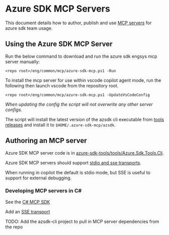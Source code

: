 # Azure SDK MCP Servers

This document details how to author, publish and use [MCP servers](https://github.com/modelcontextprotocol) for azure sdk team usage.

## Using the Azure SDK MCP Server

Run the below command to download and run the azure sdk engsys mcp server manually:

```
<repo root>/eng/common/mcp/azure-sdk-mcp.ps1 -Run
```

To install the mcp server for use within vscode copilot agent mode, run the following then launch vscode from the repository root.

```
<repo root>/eng/common/mcp/azure-sdk-mcp.ps1 -UpdateVsCodeConfig
```

*When updating the config the script will not overwrite any other server configs.*

The script will install the latest version of the azsdk cli executable from [tools releases](https://github.com/Azure/azure-sdk-tools/releases) and install it to `$HOME/.azure-sdk-mcp/azsdk`.

## Authoring an MCP server

Azure SDK MCP server code is in [azure-sdk-tools/tools/Azure.Sdk.Tools.Cli](https://github.com/Azure/azure-sdk-tools/tree/main/tools/azsdk-cli/Azure.Sdk.Tools.Cli).

Azure SDK MCP servers should support [stdio and sse transports](https://modelcontextprotocol.io/docs/concepts/transports#server-sent-events-sse).

When running in copilot the default is stdio mode, but SSE is useful to support for external debugging.

### Developing MCP servers in C#

See the [C# MCP SDK](https://github.com/modelcontextprotocol/csharp-sdk)

Add an [SSE transport](https://github.com/modelcontextprotocol/csharp-sdk/tree/main/samples/AspNetCoreSseServer)

TODO: Add the azsdk-cli project to pull in MCP server dependencies from the repo


